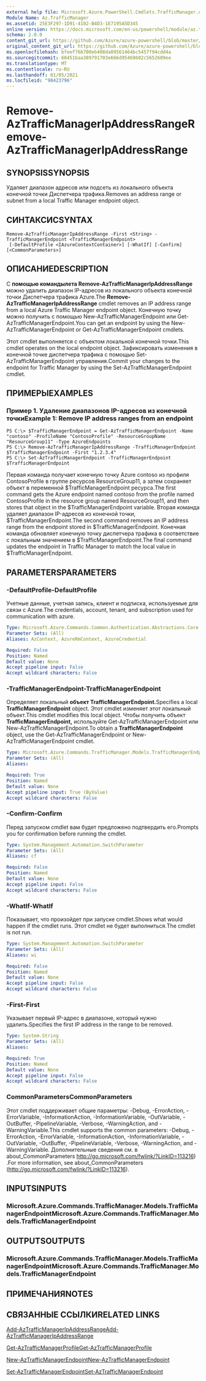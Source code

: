 ```yaml
---
external help file: Microsoft.Azure.PowerShell.Cmdlets.TrafficManager.dll-Help.xml
Module Name: Az.TrafficManager
ms.assetid: 25E3F297-1D91-4102-B4D3-1E7195A5D345
online version: https://docs.microsoft.com/en-us/powershell/module/az.trafficmanager/remove-aztrafficmanagerIpAddressRange
schema: 2.0.0
content_git_url: https://github.com/Azure/azure-powershell/blob/master/src/TrafficManager/TrafficManager/help/Remove-AzTrafficManagerIpAddressRange.md
original_content_git_url: https://github.com/Azure/azure-powershell/blob/master/src/TrafficManager/TrafficManager/help/Remove-AzTrafficManagerIpAddressRange.md
ms.openlocfilehash: bfeef76b700eb408da89561464bc5457f94cdd4a
ms.sourcegitcommit: 68451baa389791703e666d95469602c5652609ee
ms.translationtype: MT
ms.contentlocale: ru-RU
ms.lasthandoff: 01/05/2021
ms.locfileid: "98423796"
---
```

# <span data-ttu-id="7eb5e-101">Remove-AzTrafficManagerIpAddressRange</span><span class="sxs-lookup"><span data-stu-id="7eb5e-101">Remove-AzTrafficManagerIpAddressRange</span></span>

## <span data-ttu-id="7eb5e-102">SYNOPSIS</span><span class="sxs-lookup"><span data-stu-id="7eb5e-102">SYNOPSIS</span></span>
<span data-ttu-id="7eb5e-103">Удаляет диапазон адресов или подсеть из локального объекта конечной точки Диспетчера трафика.</span><span class="sxs-lookup"><span data-stu-id="7eb5e-103">Removes an address range or subnet from a local Traffic Manager endpoint object.</span></span>

## <span data-ttu-id="7eb5e-104">СИНТАКСИС</span><span class="sxs-lookup"><span data-stu-id="7eb5e-104">SYNTAX</span></span>

```
Remove-AzTrafficManagerIpAddressRange -First <String> -TrafficManagerEndpoint <TrafficManagerEndpoint>
 [-DefaultProfile <IAzureContextContainer>] [-WhatIf] [-Confirm] [<CommonParameters>]
```

## <span data-ttu-id="7eb5e-105">ОПИСАНИЕ</span><span class="sxs-lookup"><span data-stu-id="7eb5e-105">DESCRIPTION</span></span>
<span data-ttu-id="7eb5e-106">С **помощью командылета Remove-AzTrafficManagerIpAddressRange** можно удалить диапазон IP-адресов из локального объекта конечной точки Диспетчера трафика Azure.</span><span class="sxs-lookup"><span data-stu-id="7eb5e-106">The **Remove-AzTrafficManagerIpAddressRange** cmdlet removes an IP address range from a local Azure Traffic Manager endpoint object.</span></span>
<span data-ttu-id="7eb5e-107">Конечную точку можно получить с помощью New-AzTrafficManagerEndpoint или Get-AzTrafficManagerEndpoint.</span><span class="sxs-lookup"><span data-stu-id="7eb5e-107">You can get an endpoint by using the New-AzTrafficManagerEndpoint or Get-AzTrafficManagerEndpoint cmdlets.</span></span>

<span data-ttu-id="7eb5e-108">Этот cmdlet выполняется с объектом локальной конечной точки.</span><span class="sxs-lookup"><span data-stu-id="7eb5e-108">This cmdlet operates on the local endpoint object.</span></span>
<span data-ttu-id="7eb5e-109">Зафиксировать изменения в конечной точке диспетчера трафика с помощью Set-AzTrafficManagerEndpoint управления.</span><span class="sxs-lookup"><span data-stu-id="7eb5e-109">Commit your changes to the endpoint for Traffic Manager by using the Set-AzTrafficManagerEndpoint cmdlet.</span></span>

## <span data-ttu-id="7eb5e-110">ПРИМЕРЫ</span><span class="sxs-lookup"><span data-stu-id="7eb5e-110">EXAMPLES</span></span>

### <span data-ttu-id="7eb5e-111">Пример 1. Удаление диапазонов IP-адресов из конечной точки</span><span class="sxs-lookup"><span data-stu-id="7eb5e-111">Example 1: Remove IP address ranges from an endpoint</span></span>
```
PS C:\> $TrafficManagerEndpoint = Get-AzTrafficManagerEndpoint -Name "contoso" -ProfileName "ContosoProfile" -ResourceGroupName "ResourceGroup11" -Type AzureEndpoints
PS C:\> Remove-AzTrafficManagerIpAddressRange -TrafficManagerEndpoint $TrafficManagerEndpoint -First "1.2.3.4"
PS C:\> Set-AzTrafficManagerEndpoint -TrafficManagerEndpoint $TrafficManagerEndpoint
```

<span data-ttu-id="7eb5e-112">Первая команда получает конечную точку Azure contoso из профиля ContosoProfile в группе ресурсов ResourceGroup11, а затем сохраняет объект в переменной $TrafficManagerEndpoint ресурса.</span><span class="sxs-lookup"><span data-stu-id="7eb5e-112">The first command gets the Azure endpoint named contoso from the profile named ContosoProfile in the resource group named ResourceGroup11, and then stores that object in the $TrafficManagerEndpoint variable.</span></span>
<span data-ttu-id="7eb5e-113">Вторая команда удаляет диапазон IP-адресов из конечной точки, $TrafficManagerEndpoint.</span><span class="sxs-lookup"><span data-stu-id="7eb5e-113">The second command removes an IP address range from the endpoint stored in $TrafficManagerEndpoint.</span></span>
<span data-ttu-id="7eb5e-114">Конечная команда обновляет конечную точку диспетчера трафика в соответствие с локальным значением в $TrafficManagerEndpoint.</span><span class="sxs-lookup"><span data-stu-id="7eb5e-114">The final command updates the endpoint in Traffic Manager to match the local value in $TrafficManagerEndpoint.</span></span>

## <span data-ttu-id="7eb5e-115">PARAMETERS</span><span class="sxs-lookup"><span data-stu-id="7eb5e-115">PARAMETERS</span></span>

### <span data-ttu-id="7eb5e-116">-DefaultProfile</span><span class="sxs-lookup"><span data-stu-id="7eb5e-116">-DefaultProfile</span></span>
<span data-ttu-id="7eb5e-117">Учетные данные, учетная запись, клиент и подписка, используемые для связи с Azure.</span><span class="sxs-lookup"><span data-stu-id="7eb5e-117">The credentials, account, tenant, and subscription used for communication with azure.</span></span>

```yaml
Type: Microsoft.Azure.Commands.Common.Authentication.Abstractions.Core.IAzureContextContainer
Parameter Sets: (All)
Aliases: AzContext, AzureRmContext, AzureCredential

Required: False
Position: Named
Default value: None
Accept pipeline input: False
Accept wildcard characters: False
```

### <span data-ttu-id="7eb5e-118">-TrafficManagerEndpoint</span><span class="sxs-lookup"><span data-stu-id="7eb5e-118">-TrafficManagerEndpoint</span></span>
<span data-ttu-id="7eb5e-119">Определяет локальный **объект TrafficManagerEndpoint.**</span><span class="sxs-lookup"><span data-stu-id="7eb5e-119">Specifies a local **TrafficManagerEndpoint** object.</span></span>
<span data-ttu-id="7eb5e-120">Этот cmdlet изменяет этот локальный объект.</span><span class="sxs-lookup"><span data-stu-id="7eb5e-120">This cmdlet modifies this local object.</span></span>
<span data-ttu-id="7eb5e-121">Чтобы получить объект **TrafficManagerEndpoint,** используйте Get-AzTrafficManagerEndpoint или New-AzTrafficManagerEndpoint.</span><span class="sxs-lookup"><span data-stu-id="7eb5e-121">To obtain a **TrafficManagerEndpoint** object, use the Get-AzTrafficManagerEndpoint or New-AzTrafficManagerEndpoint cmdlet.</span></span>

```yaml
Type: Microsoft.Azure.Commands.TrafficManager.Models.TrafficManagerEndpoint
Parameter Sets: (All)
Aliases:

Required: True
Position: Named
Default value: None
Accept pipeline input: True (ByValue)
Accept wildcard characters: False
```

### <span data-ttu-id="7eb5e-122">-Confirm</span><span class="sxs-lookup"><span data-stu-id="7eb5e-122">-Confirm</span></span>
<span data-ttu-id="7eb5e-123">Перед запуском cmdlet вам будет предложено подтвердить его.</span><span class="sxs-lookup"><span data-stu-id="7eb5e-123">Prompts you for confirmation before running the cmdlet.</span></span>

```yaml
Type: System.Management.Automation.SwitchParameter
Parameter Sets: (All)
Aliases: cf

Required: False
Position: Named
Default value: None
Accept pipeline input: False
Accept wildcard characters: False
```

### <span data-ttu-id="7eb5e-124">-WhatIf</span><span class="sxs-lookup"><span data-stu-id="7eb5e-124">-WhatIf</span></span>
<span data-ttu-id="7eb5e-125">Показывает, что произойдет при запуске cmdlet.</span><span class="sxs-lookup"><span data-stu-id="7eb5e-125">Shows what would happen if the cmdlet runs.</span></span> <span data-ttu-id="7eb5e-126">Этот cmdlet не будет выполниться.</span><span class="sxs-lookup"><span data-stu-id="7eb5e-126">The cmdlet is not run.</span></span>

```yaml
Type: System.Management.Automation.SwitchParameter
Parameter Sets: (All)
Aliases: wi

Required: False
Position: Named
Default value: None
Accept pipeline input: False
Accept wildcard characters: False
```

### <span data-ttu-id="7eb5e-127">-First</span><span class="sxs-lookup"><span data-stu-id="7eb5e-127">-First</span></span>
<span data-ttu-id="7eb5e-128">Указывает первый IP-адрес в диапазоне, который нужно удалить.</span><span class="sxs-lookup"><span data-stu-id="7eb5e-128">Specifies the first IP address in the range to be removed.</span></span>

```yaml
Type: System.String
Parameter Sets: (All)
Aliases:

Required: True
Position: Named
Default value: None
Accept pipeline input: False
Accept wildcard characters: False
```

### <span data-ttu-id="7eb5e-129">CommonParameters</span><span class="sxs-lookup"><span data-stu-id="7eb5e-129">CommonParameters</span></span>
<span data-ttu-id="7eb5e-130">Этот cmdlet поддерживает общие параметры: -Debug, -ErrorAction, -ErrorVariable, -InformationAction, -InformationVariable, -OutVariable, -OutBuffer, -PipelineVariable, -Verbose, -WarningAction, and -WarningVariable.</span><span class="sxs-lookup"><span data-stu-id="7eb5e-130">This cmdlet supports the common parameters: -Debug, -ErrorAction, -ErrorVariable, -InformationAction, -InformationVariable, -OutVariable, -OutBuffer, -PipelineVariable, -Verbose, -WarningAction, and -WarningVariable.</span></span> <span data-ttu-id="7eb5e-131">Дополнительные сведения см. в about_CommonParameters http://go.microsoft.com/fwlink/?LinkID=113216) .</span><span class="sxs-lookup"><span data-stu-id="7eb5e-131">For more information, see about_CommonParameters (http://go.microsoft.com/fwlink/?LinkID=113216).</span></span>

## <span data-ttu-id="7eb5e-132">INPUTS</span><span class="sxs-lookup"><span data-stu-id="7eb5e-132">INPUTS</span></span>

### <span data-ttu-id="7eb5e-133">Microsoft.Azure.Commands.TrafficManager.Models.TrafficManagerEndpoint</span><span class="sxs-lookup"><span data-stu-id="7eb5e-133">Microsoft.Azure.Commands.TrafficManager.Models.TrafficManagerEndpoint</span></span>

## <span data-ttu-id="7eb5e-134">OUTPUTS</span><span class="sxs-lookup"><span data-stu-id="7eb5e-134">OUTPUTS</span></span>

### <span data-ttu-id="7eb5e-135">Microsoft.Azure.Commands.TrafficManager.Models.TrafficManagerEndpoint</span><span class="sxs-lookup"><span data-stu-id="7eb5e-135">Microsoft.Azure.Commands.TrafficManager.Models.TrafficManagerEndpoint</span></span>

## <span data-ttu-id="7eb5e-136">ПРИМЕЧАНИЯ</span><span class="sxs-lookup"><span data-stu-id="7eb5e-136">NOTES</span></span>

## <span data-ttu-id="7eb5e-137">СВЯЗАННЫЕ ССЫЛКИ</span><span class="sxs-lookup"><span data-stu-id="7eb5e-137">RELATED LINKS</span></span>

[<span data-ttu-id="7eb5e-138">Add-AzTrafficManagerIpAddressRange</span><span class="sxs-lookup"><span data-stu-id="7eb5e-138">Add-AzTrafficManagerIpAddressRange</span></span>](./Add-AzTrafficManagerIpAddressRange.md)

[<span data-ttu-id="7eb5e-139">Get-AzTrafficManagerProfile</span><span class="sxs-lookup"><span data-stu-id="7eb5e-139">Get-AzTrafficManagerProfile</span></span>](./Get-AzTrafficManagerEndpoint.md)

[<span data-ttu-id="7eb5e-140">New-AzTrafficManagerEndpoint</span><span class="sxs-lookup"><span data-stu-id="7eb5e-140">New-AzTrafficManagerEndpoint</span></span>](./New-AzTrafficManagerEndpoint.md)

[<span data-ttu-id="7eb5e-141">Set-AzTrafficManagerEndpoint</span><span class="sxs-lookup"><span data-stu-id="7eb5e-141">Set-AzTrafficManagerEndpoint</span></span>](./Set-AzTrafficManagerEndpoint.md)

